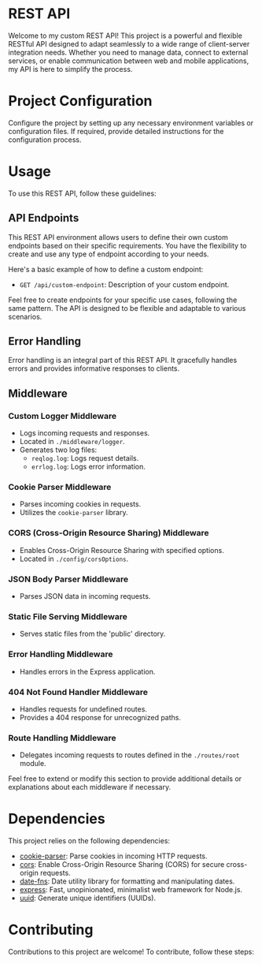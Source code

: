 # REST API

Welcome to my custom REST API! This project is a powerful and flexible RESTful API designed to adapt seamlessly to a wide range of client-server integration needs. Whether you need to manage data, connect to external services, or enable communication between web and mobile applications, my API is here to simplify the process.

# Project Configuration

Configure the project by setting up any necessary environment variables or configuration files. If required, provide detailed instructions for the configuration process.

# Usage

To use this REST API, follow these guidelines:

## API Endpoints

This REST API environment allows users to define their own custom endpoints based on their specific requirements. You have the flexibility to create and use any type of endpoint according to your needs.

Here's a basic example of how to define a custom endpoint:

- `GET /api/custom-endpoint`: Description of your custom endpoint.

Feel free to create endpoints for your specific use cases, following the same pattern. The API is designed to be flexible and adaptable to various scenarios.

## Error Handling

Error handling is an integral part of this REST API. It gracefully handles errors and provides informative responses to clients.

## Middleware

### Custom Logger Middleware
- Logs incoming requests and responses.
- Located in `./middleware/logger`.
- Generates two log files:
  - `reqlog.log`: Logs request details.
  - `errlog.log`: Logs error information.

### Cookie Parser Middleware
- Parses incoming cookies in requests.
- Utilizes the `cookie-parser` library.

### CORS (Cross-Origin Resource Sharing) Middleware
- Enables Cross-Origin Resource Sharing with specified options.
- Located in `./config/corsOptions`.

### JSON Body Parser Middleware
- Parses JSON data in incoming requests.

### Static File Serving Middleware
- Serves static files from the 'public' directory.

### Error Handling Middleware
- Handles errors in the Express application.

### 404 Not Found Handler Middleware
- Handles requests for undefined routes.
- Provides a 404 response for unrecognized paths.

### Route Handling Middleware
- Delegates incoming requests to routes defined in the `./routes/root` module.

Feel free to extend or modify this section to provide additional details or explanations about each middleware if necessary.


# Dependencies

This project relies on the following dependencies:

- [cookie-parser](https://www.npmjs.com/package/cookie-parser): Parse cookies in incoming HTTP requests.
- [cors](https://www.npmjs.com/package/cors): Enable Cross-Origin Resource Sharing (CORS) for secure cross-origin requests.
- [date-fns](https://www.npmjs.com/package/date-fns): Date utility library for formatting and manipulating dates.
- [express](https://expressjs.com/): Fast, unopinionated, minimalist web framework for Node.js.
- [uuid](https://www.npmjs.com/package/uuid): Generate unique identifiers (UUIDs).

# Contributing

Contributions to this project are welcome! To contribute, follow these steps:

